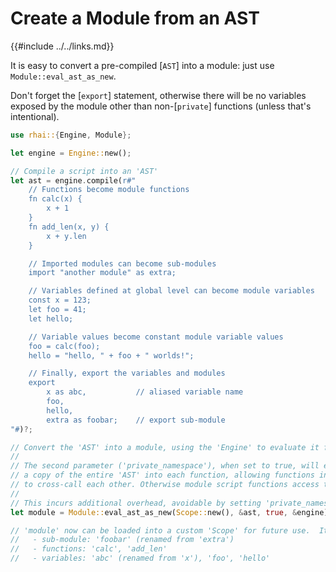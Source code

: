 Create a Module from an AST
==========================

{{#include ../../links.md}}

It is easy to convert a pre-compiled [`AST`] into a module: just use `Module::eval_ast_as_new`.

Don't forget the [`export`] statement, otherwise there will be no variables exposed by the module
other than non-[`private`] functions (unless that's intentional).

```rust
use rhai::{Engine, Module};

let engine = Engine::new();

// Compile a script into an 'AST'
let ast = engine.compile(r#"
    // Functions become module functions
    fn calc(x) {
        x + 1
    }
    fn add_len(x, y) {
        x + y.len
    }

    // Imported modules can become sub-modules
    import "another module" as extra;

    // Variables defined at global level can become module variables
    const x = 123;
    let foo = 41;
    let hello;

    // Variable values become constant module variable values
    foo = calc(foo);
    hello = "hello, " + foo + " worlds!";

    // Finally, export the variables and modules
    export
        x as abc,           // aliased variable name
        foo,
        hello,
        extra as foobar;    // export sub-module
"#)?;

// Convert the 'AST' into a module, using the 'Engine' to evaluate it first
//
// The second parameter ('private_namespace'), when set to true, will encapsulate
// a copy of the entire 'AST' into each function, allowing functions in the module script
// to cross-call each other. Otherwise module script functions access the global namespace.
//
// This incurs additional overhead, avoidable by setting 'private_namespace' to false.
let module = Module::eval_ast_as_new(Scope::new(), &ast, true, &engine)?;

// 'module' now can be loaded into a custom 'Scope' for future use.  It contains:
//   - sub-module: 'foobar' (renamed from 'extra')
//   - functions: 'calc', 'add_len'
//   - variables: 'abc' (renamed from 'x'), 'foo', 'hello'
```
